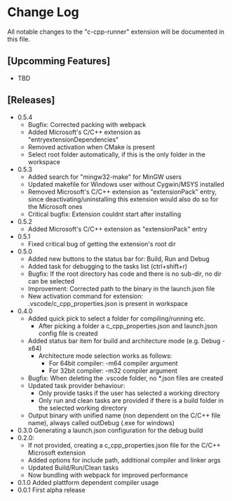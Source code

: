 # Change Log

All notable changes to the "c-cpp-runner" extension will be documented in this file.

## [Upcomming Features]

- TBD

## [Releases]

- 0.5.4
  - Bugfix: Corrected packing with webpack
  - Added Microsoft's C/C++ extension as "entryextensionDependencies"
  - Removed activation when CMake is present
  - Select root folder automatically, if this is the only folder in the workspace
- 0.5.3
  - Added search for "mingw32-make" for MinGW users
  - Updated makefile for Windows user without Cygwin/MSYS installed
  - Removed Microsoft's C/C++ extension as "extensionPack" entry, since deactivating/uninstalling this extension would also do so for the Microsoft ones
  - Critical bugfix: Extension couldnt start after installing
- 0.5.2
  - Added Microsoft's C/C++ extension as "extensionPack" entry
- 0.5.1
  - Fixed critical bug of getting the extension's root dir
- 0.5.0
  - Added new buttons to the status bar for: Build, Run and Debug
  - Added task for debugging to the tasks list (ctrl+shift+r)
  - Bugfix: If the root directory has code and there is no sub-dir, no dir can be selected
  - Improvement: Corrected path to the binary in the launch.json file
  - New activation command for extension: .vscode/c_cpp_properties.json is present in workspace
- 0.4.0
  - Added quick pick to select a folder for compiling/running etc.
    - After picking a folder a c_cpp_properties.json and launch.json config file is created
  - Added status bar item for build and architecture mode (e.g. Debug - x64)
    - Architecture mode selection works as follows:
      - For 64bit compiler: -m64 compiler argument
      - For 32bit compiler: -m32 compiler argument
  - Bugfix: When deleting the .vscode folder, no *.json files are created
  - Updated task provider behaviour:
    - Only provide tasks if the user has selected a working directory
    - Only run and clean tasks are provided if there is a build folder in the selected working directory
  - Output binary with unified name (non dependent on the C/C++ file name), always called outDebug (.exe for windows)
- 0.3.0 Generating a launch.json configuration for the debug build
- 0.2.0:
  - If not provided, creating a c_cpp_properties.json file for the C/C++ Microsoft extension
  - Added options for include path, additional compiler and linker args
  - Updated Build/Run/Clean tasks
  - Now bundling with webpack for improved performance
- 0.1.0 Added plattform dependent compiler usage
- 0.0.1 First alpha release
